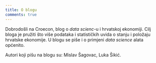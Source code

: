```yaml
---
title: O blogu
comments: true
---
```


Dobrodošli na Croecon, blog o *data scienc*-u i hrvatskoj ekonomiji. Cilj bloga je pružiti što više podataka i statističkih uvida o stanju i položaju hrvatske ekonomije. U blogu se piše i o primjeni *data science* alata općenito.

Autori koji pišu na blogu su: Mislav Šagovac, Luka Šikić.